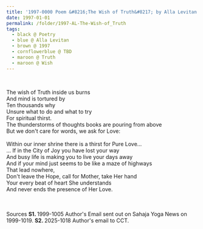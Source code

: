 ```yaml
---
title: '1997-0000 Poem &#8216;The Wish of Truth&#8217; by Alla Levitan'
date: 1997-01-01
permalink: /folder/1997-AL-The-Wish-of_Truth
tags:
  - black @ Poetry
  - blue @ Alla Levitan
  - brown @ 1997
  - cornflowerblue @ TBD
  - maroon @ Truth
  - maroon @ Wish  
---
```


<br>

<p>
The wish of Truth inside us burns<br>
And mind is tortured by<br>
Ten thousands why<br>
Unsure what to do and what to try<br>
For spiritual thirst.<br>
The thunderstorms of thoughts books are pouring from above<br>
But we don't care for words, we ask for Love:<br>
<br>
Within our inner shrine there is a thirst for Pure Love...<br>
... If in the City of Joy you have lost your way<br>
And busy life is making you to live your days away<br>
And if your mind just seems to be like a maze of highways<br>
That lead nowhere,<br>
Don't leave the Hope, call for Mother, take Her hand<br>
Your every beat of heart She understands<br>
And never ends the presence of Her Love.<br>
</p>

<br>

<br>

<wave-list>
<list-title color="DarkSeaGreen" width="40">Sources</list-title>
  <list-item color="BlanchedAlmond"  width="280"><b>S1. </b> 1999-1005 Author's Email sent out on Sahaja Yoga News on 1999-1019.</list-item>
  <list-item color="Lavender" width="280"><b>S2. </b> 2025-1018 Author's email to CCT.</list-item> 
</wave-list>